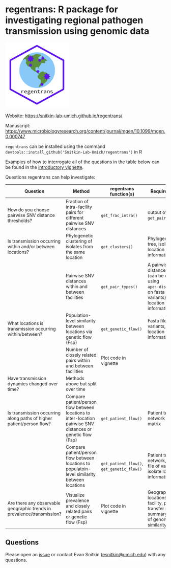 # regentrans: R package for investigating regional pathogen transmission using genomic data

<img src="man/figures/regentrans_logo.png"  width = "200" />

Website: https://snitkin-lab-umich.github.io/regentrans/

Manuscript: https://www.microbiologyresearch.org/content/journal/mgen/10.1099/mgen.0.000747

`regentrans` can be installed using the command `devtools::install_github('Snitkin-Lab-Umich/regentrans')` in R 

Examples of how to interrogate all of the questions in the table below can be found in the [introductory vignette](https://snitkin-lab-umich.github.io/regentrans/articles/Introduction.html).

Questions regentrans can help investigate:

| Question | Method | regentrans function(s) | Required Data | Optional Data
|---|---|---|---|---|
|How do you choose pairwise SNV distance thresholds?| Fraction of intra-facility pairs for different pairwise SNV distances |`get_frac_intra()`|output of `get_pair_types()`| |
| Is transmission occurring within and/or between locations? | Phylogenetic clustering of isolates from the same location | `get_clusters()` | Phylogenetic tree, isolate location information | |
| | Pairwise SNV distances within and between facilities | `get_pair_types()` | A pairwise SNV distance matrix (can be created using `ape::dist.dna()` on fasta file of variants), isolate location information | |
| What locations is transmission occurring within/between? | Population-level similarity between locations via genetic flow (Fsp) | `get_genetic_flow()` | Fasta file of variants, isolate location information | |
| | Number of closely related pairs within and between facilities | Plot code in vignette |  |  |
| Have transmission dynamics changed over time? | Methods above but split over time | | | |
| Is transmission occurring along paths of higher patient/person flow? | Compare patient/person flow between locations to inter-location pairwise SNV distances or genetic flow (Fsp) | `get_patient_flow()`| Patient transfer network edge matrix | |
| | Compare patient/person flow between locations to populatoin-level similarity between locations | `get_patient_flow()`, `get_genetic_flow()`| Patient transfer network, fasta file of variants, isolate location information | |
| Are there any observable geographic trends in prevalence/transmission? | Visualize prevalence and closely related pairs or genetic flow (Fsp) | Plot code in vignette | Geographic locations of each facility, patient transfer network, summary metric of genomic similarity | |


## Questions

Please open an [issue](https://github.com/Snitkin-Lab-Umich/regentrans/issues) or contact Evan Snitkin (esnitkin@umich.edu) with any questions. 
